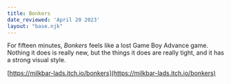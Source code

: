 ```yaml
---
title: Bonkers
date_reviewed: 'April 20 2023'
layout: "base.njk"
---
```


For fifteen minutes, _Bonkers_ feels like a lost Game Boy Advance game. Nothing it does is really new, but the things it does are really tight, and it has a strong visual style.

[https://milkbar-lads.itch.io/bonkers](https://milkbar-lads.itch.io/bonkers)